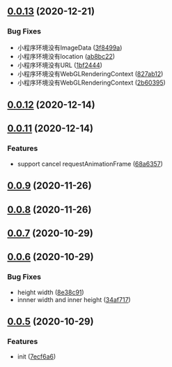 ## [0.0.13](http://gitlab.alibaba-inc.com/ali-interaction/miniprogram-adapter/compare/v0.0.12...v0.0.13) (2020-12-21)


### Bug Fixes

* 小程序环境没有ImageData ([3f8499a](http://gitlab.alibaba-inc.com/ali-interaction/miniprogram-adapter/commit/3f8499a60212d04f72619faffd503e3102dab3d2))
* 小程序环境没有location ([ab8bc22](http://gitlab.alibaba-inc.com/ali-interaction/miniprogram-adapter/commit/ab8bc2288873269958e44c4a16ce039258b02cf5))
* 小程序环境没有URL ([1bf2444](http://gitlab.alibaba-inc.com/ali-interaction/miniprogram-adapter/commit/1bf2444c212de5eb85764ee9f1911db4c0cd573a))
* 小程序环境没有WebGLRenderingContext ([827ab12](http://gitlab.alibaba-inc.com/ali-interaction/miniprogram-adapter/commit/827ab12e85b7601d377d5da3c1ab116e6311bd44))
* 小程序环境没有WebGLRenderingContext ([2b60395](http://gitlab.alibaba-inc.com/ali-interaction/miniprogram-adapter/commit/2b603957fb9f377a9449e10a5501d0be4831c0ec))



## [0.0.12](http://gitlab.alibaba-inc.com/ali-interaction/miniprogram-adapter/compare/v0.0.11...v0.0.12) (2020-12-14)



## [0.0.11](http://gitlab.alibaba-inc.com/ali-interaction/miniprogram-adapter/compare/v0.0.9...v0.0.11) (2020-12-14)


### Features

* support cancel requestAnimationFrame ([68a6357](http://gitlab.alibaba-inc.com/ali-interaction/miniprogram-adapter/commit/68a635752821242dc45412bde86b16d86fbdd600))



## [0.0.9](http://gitlab.alibaba-inc.com/ali-interaction/miniprogram-adapter/compare/v0.0.8...v0.0.9) (2020-11-26)



## [0.0.8](http://gitlab.alibaba-inc.com/ali-interaction/miniprogram-adapter/compare/v0.0.7...v0.0.8) (2020-11-26)



## [0.0.7](http://gitlab.alibaba-inc.com/ali-interaction/miniprogram-adapter/compare/v0.0.6...v0.0.7) (2020-10-29)



## [0.0.6](http://gitlab.alibaba-inc.com/ali-interaction/miniprogram-adapter/compare/v0.0.5...v0.0.6) (2020-10-29)


### Bug Fixes

* height width ([8e38c91](http://gitlab.alibaba-inc.com/ali-interaction/miniprogram-adapter/commit/8e38c91f812719bff0c56336a28e42a15047bdd8))
* innner width and inner height ([34af717](http://gitlab.alibaba-inc.com/ali-interaction/miniprogram-adapter/commit/34af71788d0fb979ebb4c47be8b1e64836aec29c))



## [0.0.5](http://gitlab.alibaba-inc.com/ali-interaction/miniprogram-adapter/compare/7ecf6a61776b9747bc370e5dc7c99ea29954e853...v0.0.5) (2020-10-29)


### Features

* init ([7ecf6a6](http://gitlab.alibaba-inc.com/ali-interaction/miniprogram-adapter/commit/7ecf6a61776b9747bc370e5dc7c99ea29954e853))



